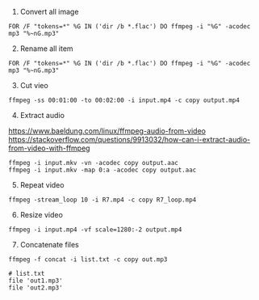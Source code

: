 1. Convert all image
```
FOR /F "tokens=*" %G IN ('dir /b *.flac') DO ffmpeg -i "%G" -acodec mp3 "%~nG.mp3"
```

2. Rename all item

```
FOR /F "tokens=*" %G IN ('dir /b *.flac') DO ffmpeg -i "%G" -acodec mp3 "%~nG.mp3"
```


3. Cut vieo

```
ffmpeg -ss 00:01:00 -to 00:02:00 -i input.mp4 -c copy output.mp4
```

4. Extract audio

https://www.baeldung.com/linux/ffmpeg-audio-from-video
https://stackoverflow.com/questions/9913032/how-can-i-extract-audio-from-video-with-ffmpeg

```
ffmpeg -i input.mkv -vn -acodec copy output.aac
ffmpeg -i input.mkv -map 0:a -acodec copy output.aac
```
5. Repeat video
```
ffmpeg -stream_loop 10 -i R7.mp4 -c copy R7_loop.mp4
```
6. Resize video
```
ffmpeg -i input.mp4 -vf scale=1280:-2 output.mp4
```
7. Concatenate files
```
ffmpeg -f concat -i list.txt -c copy out.mp3
```
```
# list.txt
file 'out1.mp3'
file 'out2.mp3'
```
